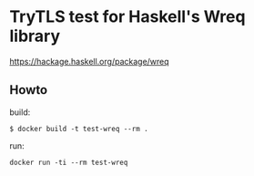 # TryTLS test for Haskell's Wreq library

https://hackage.haskell.org/package/wreq

## Howto

build:

```
$ docker build -t test-wreq --rm .
```

run:

```
docker run -ti --rm test-wreq
```
